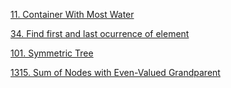 [11. Container With Most Water](https://github.com/AashrayAnand/LeetCode/blob/master/February%202020/p11.cpp)

[34. Find first and last ocurrence of element](https://github.com/AashrayAnand/LeetCode/blob/master/February%202020/p34.cpp)

[101. Symmetric Tree](https://github.com/AashrayAnand/LeetCode/blob/master/February%202020/p101.cpp)

[1315. Sum of Nodes with Even-Valued Grandparent](https://github.com/AashrayAnand/LeetCode/blob/master/February%202020/p1315.cpp)


